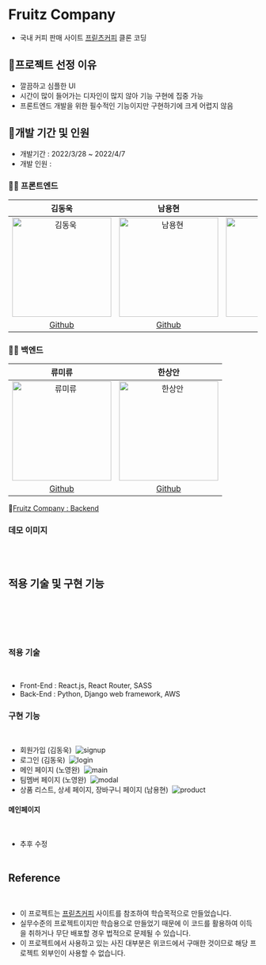 # Fruitz Company
- 국내 커피 판매 사이트 [프릳츠커피](https://fritz.co.kr/) 클론 코딩

## 📌프로젝트 선정 이유
- 깔끔하고 심플한 UI
- 시간이 많이 들어가는 디자인이 많지 않아 기능 구현에 집중 가능
- 프론트엔드 개발을 위한 필수적인 기능이지만 구현하기에 크게 어렵지 않음

## 📌개발 기간 및 인원

- 개발기간 : 2022/3/28 ~ 2022/4/7
- 개발 인원 :
### 🧑‍💻 프론트엔드
|김동욱|남용현|노영완|
|:----:|:----:|:----:|
|<img width="200" alt="김동욱" src="https://user-images.githubusercontent.com/95746551/162573111-31bcb64a-e7c9-4ded-88a8-5e5eaa512bab.JPG">|<img width="200" alt="남용현" src="https://user-images.githubusercontent.com/95746551/162573146-2b6f6d85-c928-4fd0-ba62-94644140fa53.png">|<img width="200" alt="노영완" src="https://user-images.githubusercontent.com/95746551/162573168-cf925827-c623-47f3-b02b-b40ac7e5fdc7.png">|
|[Github](https://github.com/dan2dong)|[Github](https://github.com/sunnyfterrain)|[Github](https://github.com/nohnohnohnoh)|

### 🧑‍💻 백엔드
|류미류|한상안|
|:----:|:----:|
|<img width="200" alt="류미류" src="https://user-images.githubusercontent.com/95746551/162573414-d623d83b-91c4-4713-b9b1-6ac5fd93d488.JPG">|<img width="200" alt="한상안" src="https://user-images.githubusercontent.com/95746551/162573392-6abdda80-b63d-4cd4-8efe-705a5d6d07d6.png">|
|[Github](https://github.com/dan2dong)|[Github](https://github.com/sangahnhan)|

🔗[Fruitz Company : Backend](https://github.com/wecode-bootcamp-korea/31-1st-TheCreationOfWeb-backend)
### 데모 이미지

​
<br>
​

## 적용 기술 및 구현 기능

## ​

​

### 적용 기술

​

- Front-End : React.js, React Router, SASS
- Back-End : Python, Django web framework, AWS
  ​

### 구현 기능

​

- 회원가입 (김동욱)
  ​
  ![signup](https://user-images.githubusercontent.com/95746551/162373266-65cf8db7-baed-410a-9f17-bb2b947f79b3.gif)
  ​
- 로그인 (김동욱)
  ​
  ![login](https://user-images.githubusercontent.com/95746551/162373299-12ac2ceb-83da-432d-b79f-c8cba8bdb156.gif)
  ​
- 메인 페이지 (노영완)
  ​
  ![main](https://user-images.githubusercontent.com/95746551/162373662-63254944-5841-4d4d-bf2a-9556d10244a9.gif)
  ​
- 팀멤버 페이지 (노영완)
  ​
  ![modal](https://user-images.githubusercontent.com/95746551/162373986-913a4344-08a5-4902-9ca5-12c358942b1b.gif)
  ​
- 상품 리스트, 상세 페이지, 장바구니 페이지 (남용현)
  ​
  ![product](https://user-images.githubusercontent.com/95746551/162374253-77dfda2e-fbc5-4890-90c2-861b596dadf2.gif)
  ​

#### 메인페이지

​

- 추후 수정
  ​
  <br>
  ​

## Reference

​

- 이 프로젝트는 [프릳츠커피](https://fritz.co.kr/) 사이트를 참조하여 학습목적으로 만들었습니다.
- 실무수준의 프로젝트이지만 학습용으로 만들었기 때문에 이 코드를 활용하여 이득을 취하거나 무단 배포할 경우 법적으로 문제될 수 있습니다.
- 이 프로젝트에서 사용하고 있는 사진 대부분은 위코드에서 구매한 것이므로 해당 프로젝트 외부인이 사용할 수 없습니다.
